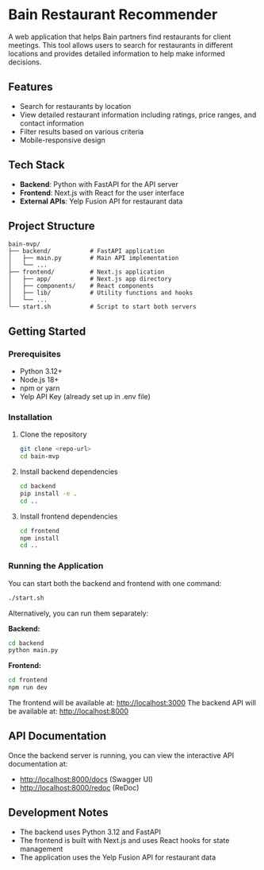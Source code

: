 # Bain Restaurant Recommender

A web application that helps Bain partners find restaurants for client meetings. This tool allows users to search for restaurants in different locations and provides detailed information to help make informed decisions.

## Features

- Search for restaurants by location
- View detailed restaurant information including ratings, price ranges, and contact information
- Filter results based on various criteria
- Mobile-responsive design

## Tech Stack

- **Backend**: Python with FastAPI for the API server
- **Frontend**: Next.js with React for the user interface
- **External APIs**: Yelp Fusion API for restaurant data

## Project Structure

```
bain-mvp/
├── backend/           # FastAPI application
│   ├── main.py        # Main API implementation
│   └── ...
├── frontend/          # Next.js application
│   ├── app/           # Next.js app directory
│   ├── components/    # React components
│   ├── lib/           # Utility functions and hooks
│   └── ...
└── start.sh           # Script to start both servers
```

## Getting Started

### Prerequisites

- Python 3.12+
- Node.js 18+
- npm or yarn
- Yelp API Key (already set up in .env file)

### Installation

1. Clone the repository

   ```bash
   git clone <repo-url>
   cd bain-mvp
   ```

2. Install backend dependencies

   ```bash
   cd backend
   pip install -e .
   cd ..
   ```

3. Install frontend dependencies

   ```bash
   cd frontend
   npm install
   cd ..
   ```

### Running the Application

You can start both the backend and frontend with one command:

```bash
./start.sh
```

Alternatively, you can run them separately:

**Backend:**

```bash
cd backend
python main.py
```

**Frontend:**

```bash
cd frontend
npm run dev
```

The frontend will be available at: <http://localhost:3000>
The backend API will be available at: <http://localhost:8000>

## API Documentation

Once the backend server is running, you can view the interactive API documentation at:

- <http://localhost:8000/docs> (Swagger UI)
- <http://localhost:8000/redoc> (ReDoc)

## Development Notes

- The backend uses Python 3.12 and FastAPI
- The frontend is built with Next.js and uses React hooks for state management
- The application uses the Yelp Fusion API for restaurant data
